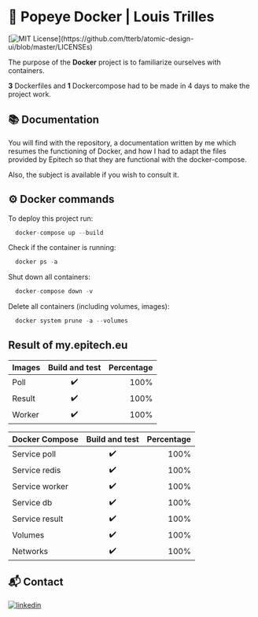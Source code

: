 
# 🐬 Popeye Docker  | Louis Trilles
[![MIT License](https://img.shields.io/apm/l/atomic-design-ui.svg?)](https://github.com/tterb/atomic-design-ui/blob/master/LICENSEs)

The purpose of the **Docker** project is to familiarize ourselves with containers.

**3** Dockerfiles and **1** Dockercompose had to be made in 4 days to make the project work.

## 📚 Documentation

You will find with the repository, a documentation written by me which resumes the functioning of Docker, and how I had to adapt the files provided by Epitech so that they are functional with the docker-compose.

Also, the subject is available if you wish to consult it.

## ⚙️ Docker commands

To deploy this project run:

```javascript
  docker-compose up --build
```
Check if the container is running:

```javascript
  docker ps -a
```

Shut down all containers:

```javascript
  docker-compose down -v
```

Delete all containers (including volumes, images):


```javascript
  docker system prune -a --volumes
```

## Result of my.epitech.eu

| Images        | Build and test           | Percentage  |
| ------------- |:-------------:| -----:|
| Poll     | ✔️ | 100% |
| Result     | ✔️      |   100% |
| Worker | ✔️ |     100% |

| Docker Compose        | Build and test           | Percentage  |
| ------------- |:-------------:| -----:|
| Service poll     | ✔️ | 100% |
| Service redis      | ✔️      |   100% |
| Service worker | ✔️      |    100% |
| Service db | ✔️      |    100% |
| Service result | ✔️      |    100%|
| Volumes | ✔️      |    100%|
| Networks |✔️     |    100%|



## 📬 Contact

[![linkedin](https://img.shields.io/badge/linkedin-0A66C2?style=for-the-badge&logo=linkedin&logoColor=white)](https://www.linkedin.com/in/louis-trilles//)
